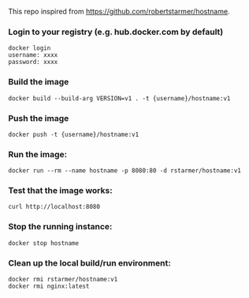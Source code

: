 This repo inspired from https://github.com/robertstarmer/hostname.


### Login to your registry (e.g. hub.docker.com by default)
```
docker login
username: xxxx
password: xxxx
```

### Build the image
```
docker build --build-arg VERSION=v1 . -t {username}/hostname:v1
```

### Push the image
```
docker push -t {username}/hostname:v1
```

### Run the image:
```
docker run --rm --name hostname -p 8080:80 -d rstarmer/hostname:v1
```

### Test that the image works:
```
curl http://localhost:8080
```

### Stop the running instance:
```
docker stop hostname
```

### Clean up the local build/run environment:
```
docker rmi rstarmer/hostname:v1
docker rmi nginx:latest
```


